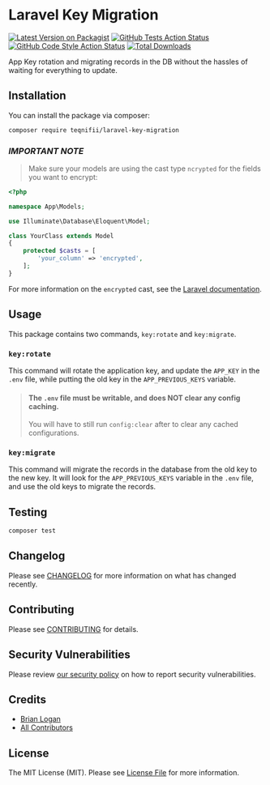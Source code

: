# Laravel Key Migration

[![Latest Version on Packagist](https://img.shields.io/packagist/v/teqnifii/laravel-key-migration.svg?style=flat-square)](https://packagist.org/packages/teqnifii/laravel-key-migration)
[![GitHub Tests Action Status](https://img.shields.io/github/actions/workflow/status/teqnifii/laravel-key-migration/run-tests.yml?branch=main&label=tests&style=flat-square)](https://github.com/teqnifii/laravel-key-migration/actions?query=workflow%3Arun-tests+branch%3Amain)
[![GitHub Code Style Action Status](https://img.shields.io/github/actions/workflow/status/teqnifii/laravel-key-migration/fix-php-code-style-issues.yml?branch=main&label=code%20style&style=flat-square)](https://github.com/teqnifii/laravel-key-migration/actions?query=workflow%3A"Fix+PHP+code+style+issues"+branch%3Amain)
[![Total Downloads](https://img.shields.io/packagist/dt/teqnifii/laravel-key-migration.svg?style=flat-square)](https://packagist.org/packages/teqnifii/laravel-key-migration)

App Key rotation and migrating records in the DB without the hassles of waiting for everything to update.

## Installation

You can install the package via composer:

```bash
composer require teqnifii/laravel-key-migration
```

### *IMPORTANT NOTE*
> Make sure your models are using the cast type `ncrypted` for the fields you want to encrypt:

```php
<?php

namespace App\Models;

use Illuminate\Database\Eloquent\Model;

class YourClass extends Model
{
    protected $casts = [
        'your_column' => 'encrypted',
    ];
}
```

For more information on the `encrypted` cast, see the [Laravel documentation](https://laravel.com/docs/11.x/eloquent-mutators#encrypted-casting).


## Usage

This package contains two commands, `key:rotate` and `key:migrate`.

### `key:rotate`

This command will rotate the application key, and update the `APP_KEY` in the `.env` file, while putting the old key in the `APP_PREVIOUS_KEYS` variable.

> #### The `.env` file must be writable, and does NOT clear any config caching. 
> You will have to still run `config:clear` after to clear any cached configurations.

### `key:migrate`

This command will migrate the records in the database from the old key to the new key. It will look for the `APP_PREVIOUS_KEYS` variable in the `.env` file, and use the old keys to migrate the records.


## Testing

```bash
composer test
```

## Changelog

Please see [CHANGELOG](CHANGELOG.md) for more information on what has changed recently.

## Contributing

Please see [CONTRIBUTING](CONTRIBUTING.md) for details.

## Security Vulnerabilities

Please review [our security policy](../../security/policy) on how to report security vulnerabilities.

## Credits

- [Brian Logan](https://github.com/brianclogan)
- [All Contributors](../../contributors)

## License

The MIT License (MIT). Please see [License File](LICENSE.md) for more information.
